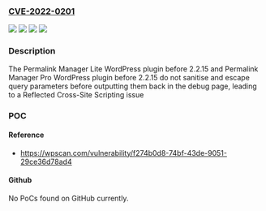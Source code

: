 ### [CVE-2022-0201](https://cve.mitre.org/cgi-bin/cvename.cgi?name=CVE-2022-0201)
![](https://img.shields.io/static/v1?label=Product&message=Permalink%20Manager%20Lite&color=blue)
![](https://img.shields.io/static/v1?label=Product&message=Permalink%20Manager%20Pro&color=blue)
![](https://img.shields.io/static/v1?label=Version&message=2.2.15%3C%202.2.15%20&color=brighgreen)
![](https://img.shields.io/static/v1?label=Vulnerability&message=CWE-79%20Cross-site%20Scripting%20(XSS)&color=brighgreen)

### Description

The Permalink Manager Lite WordPress plugin before 2.2.15 and Permalink Manager Pro WordPress plugin before 2.2.15 do not sanitise and escape query parameters before outputting them back in the debug page, leading to a Reflected Cross-Site Scripting issue

### POC

#### Reference
- https://wpscan.com/vulnerability/f274b0d8-74bf-43de-9051-29ce36d78ad4

#### Github
No PoCs found on GitHub currently.

